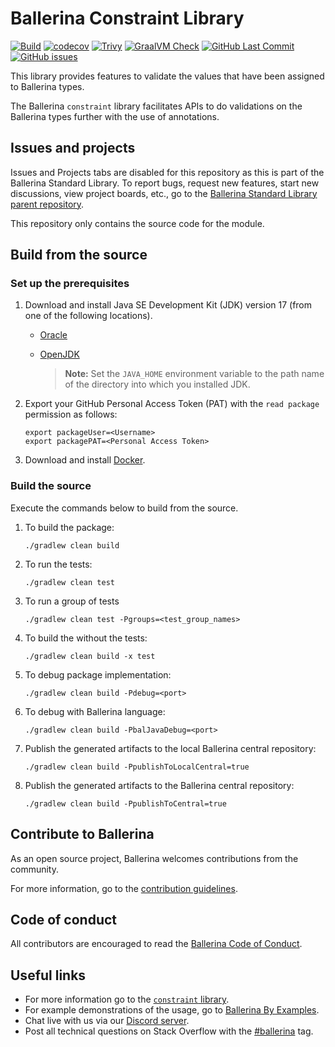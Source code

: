 Ballerina Constraint Library
===================

  [![Build](https://github.com/ballerina-platform/module-ballerina-constraint/actions/workflows/build-timestamped-master.yml/badge.svg)](https://github.com/ballerina-platform/module-ballerina-constraint/actions/workflows/build-timestamped-master.yml)
  [![codecov](https://codecov.io/gh/ballerina-platform/module-ballerina-constraint/branch/main/graph/badge.svg)](https://codecov.io/gh/ballerina-platform/module-ballerina-constraint) 
  [![Trivy](https://github.com/ballerina-platform/module-ballerina-constraint/actions/workflows/trivy-scan.yml/badge.svg)](https://github.com/ballerina-platform/module-ballerina-constraint/actions/workflows/trivy-scan.yml)
  [![GraalVM Check](https://github.com/ballerina-platform/module-ballerina-constraint/actions/workflows/build-with-bal-test-graalvm.yml/badge.svg)](https://github.com/ballerina-platform/module-ballerina-constraint/actions/workflows/build-with-bal-test-graalvm.yml)
  [![GitHub Last Commit](https://img.shields.io/github/last-commit/ballerina-platform/module-ballerina-constraint.svg?label=Last%20Commit)](https://github.com/ballerina-platform/module-ballerina-constraint/commits/master)
  [![GitHub issues](https://img.shields.io/github/issues/ballerina-platform/ballerina-standard-library/module/constraint.svg?label=Open%20Issues)](https://github.com/ballerina-platform/ballerina-standard-library/labels/module%2Fconstraint)

This library provides features to validate the values that have been assigned to Ballerina types.

The Ballerina `constraint` library facilitates APIs to do validations on the Ballerina types further with the use of annotations.

## Issues and projects

Issues and Projects tabs are disabled for this repository as this is part of the Ballerina Standard Library. To report bugs, request new features, start new discussions, view project boards, etc., go to the [Ballerina Standard Library parent repository](https://github.com/ballerina-platform/ballerina-standard-library).

This repository only contains the source code for the module.

## Build from the source

### Set up the prerequisites

1. Download and install Java SE Development Kit (JDK) version 17 (from one of the following locations).

   * [Oracle](https://www.oracle.com/java/technologies/downloads/)
   
   * [OpenJDK](https://adoptium.net)
   
        > **Note:** Set the `JAVA_HOME` environment variable to the path name of the directory into which you installed JDK.

2. Export your GitHub Personal Access Token (PAT) with the `read package` permission as follows:

    ```
    export packageUser=<Username>
    export packagePAT=<Personal Access Token>
    ```

3. Download and install [Docker](https://www.docker.com/).

### Build the source

Execute the commands below to build from the source.

1. To build the package:
    ```    
    ./gradlew clean build
    ```
2. To run the tests:
    ```
    ./gradlew clean test
    ```

3. To run a group of tests
    ```
    ./gradlew clean test -Pgroups=<test_group_names>
    ```

4. To build the without the tests:
    ```
    ./gradlew clean build -x test
    ```

5. To debug package implementation:
    ```
    ./gradlew clean build -Pdebug=<port>
    ```

6. To debug with Ballerina language:
    ```
    ./gradlew clean build -PbalJavaDebug=<port>
    ```

7. Publish the generated artifacts to the local Ballerina central repository:
    ```
    ./gradlew clean build -PpublishToLocalCentral=true
    ```

8. Publish the generated artifacts to the Ballerina central repository:
    ```
    ./gradlew clean build -PpublishToCentral=true
    ```

## Contribute to Ballerina

As an open source project, Ballerina welcomes contributions from the community.

For more information, go to the [contribution guidelines](https://github.com/ballerina-platform/ballerina-lang/blob/master/CONTRIBUTING.md).

## Code of conduct

All contributors are encouraged to read the [Ballerina Code of Conduct](https://ballerina.io/code-of-conduct).

## Useful links

* For more information go to the [`constraint` library](https://lib.ballerina.io/ballerina/constraint/latest).
* For example demonstrations of the usage, go to [Ballerina By Examples](https://ballerina.io/learn/by-example/).
* Chat live with us via our [Discord server](https://discord.gg/ballerinalang).
* Post all technical questions on Stack Overflow with the [#ballerina](https://stackoverflow.com/questions/tagged/ballerina) tag.
